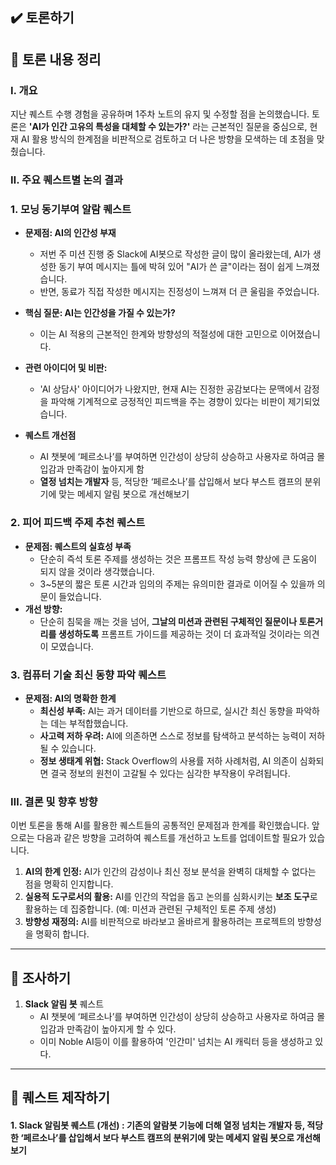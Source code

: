 ✔️ 토론하기
------
## 📑 토론 내용 정리

### Ⅰ. 개요

지난 퀘스트 수행 경험을 공유하며 1주차 노트의 유지 및 수정할 점을 논의했습니다. 토론은 **'AI가 인간 고유의 특성을 대체할 수 있는가?'** 라는 근본적인 질문을 중심으로, 현재 AI 활용 방식의 한계점을 비판적으로 검토하고 더 나은 방향을 모색하는 데 초점을 맞췄습니다.

### Ⅱ. 주요 퀘스트별 논의 결과

### 1. 모닝 동기부여 알람 퀘스트

- **문제점: AI의 인간성 부재**
    - 저번 주 미션 진행 중 Slack에 AI봇으로 작성한 글이 많이 올라왔는데, AI가 생성한 동기 부여 메시지는 틀에 박혀 있어 "AI가 쓴 글"이라는 점이 쉽게 느껴졌습니다.
    - 반면, 동료가 직접 작성한 메시지는 진정성이 느껴져 더 큰 울림을 주었습니다.
- **핵심 질문: AI는 인간성을 가질 수 있는가?**
    - 이는 AI 적용의 근본적인 한계와 방향성의 적절성에 대한 고민으로 이어졌습니다.
- **관련 아이디어 및 비판:**

    - 'AI 상담사' 아이디어가 나왔지만, 현재 AI는 진정한 공감보다는 문맥에서 감정을 파악해 기계적으로 긍정적인 피드백을 주는 경향이 있다는 비판이 제기되었습니다.
- **퀘스트 개선점**
  - AI 챗봇에 ‘페르소나’를 부여하면 인간성이 상당히 상승하고 사용자로 하여금 몰입감과 만족감이 높아지게 함
  - **열정 넘치는 개발자** 등, 적당한 ‘페르소나’를 삽입해서 보다 부스트 캠프의 분위기에 맞는 메세지 알림 봇으로 개선해보기

### 2. 피어 피드백 주제 추천 퀘스트

- **문제점: 퀘스트의 실효성 부족**
    - 단순히 즉석 토론 주제를 생성하는 것은 프롬프트 작성 능력 향상에 큰 도움이 되지 않을 것이라 생각했습니다.
    - 3~5분의 짧은 토론 시간과 임의의 주제는 유의미한 결과로 이어질 수 있을까 의문이 들었습니다.
- **개선 방향:**
    - 단순히 침묵을 깨는 것을 넘어, **그날의 미션과 관련된 구체적인 질문이나 토론거리를 생성하도록** 프롬프트 가이드를 제공하는 것이 더 효과적일 것이라는 의견이 모였습니다.

### 3. 컴퓨터 기술 최신 동향 파악 퀘스트

- **문제점: AI의 명확한 한계**
    - **최신성 부족:** AI는 과거 데이터를 기반으로 하므로, 실시간 최신 동향을 파악하는 데는 부적합했습니다.
    - **사고력 저하 우려:** AI에 의존하면 스스로 정보를 탐색하고 분석하는 능력이 저하될 수 있습니다.
    - **정보 생태계 위협:** Stack Overflow의 사용률 저하 사례처럼, AI 의존이 심화되면 결국 정보의 원천이 고갈될 수 있다는 심각한 부작용이 우려됩니다.

### Ⅲ. 결론 및 향후 방향

이번 토론을 통해 AI를 활용한 퀘스트들의 공통적인 문제점과 한계를 확인했습니다. 앞으로는 다음과 같은 방향을 고려하여 퀘스트를 개선하고 노트를 업데이트할 필요가 있습니다.

1. **AI의 한계 인정:** AI가 인간의 감성이나 최신 정보 분석을 완벽히 대체할 수 없다는 점을 명확히 인지합니다.
2. **실용적 도구로서의 활용:** AI를 인간의 작업을 돕고 논의를 심화시키는 **보조 도구**로 활용하는 데 집중합니다. (예: 미션과 관련된 구체적인 토론 주제 생성)
3. **방향성 재정의:**  AI를 비판적으로 바라보고 올바르게 활용하려는 프로젝트의 방향성을 명확히 합니다.
--------


🔹 조사하기
--------

1.  **Slack 알림 봇** 퀘스트
       - AI 챗봇에 ‘페르소나’를 부여하면 인간성이 상당히 상승하고 사용자로 하여금 몰입감과 만족감이 높아지게 할 수 있다.
       - 이미 Noble AI등이 이를 활용하여 '인간미' 넘치는 AI 캐릭터 등을 생성하고 있다.

-----

🔹 퀘스트 제작하기
-----
 #### 1. **Slack 알림봇 퀘스트 (개선)** : 기존의 알람봇 기능에 더해 **열정 넘치는 개발자** 등, 적당한 ‘페르소나’를 삽입해서 보다 부스트 캠프의 분위기에 맞는 메세지 알림 봇으로 개선해보기
